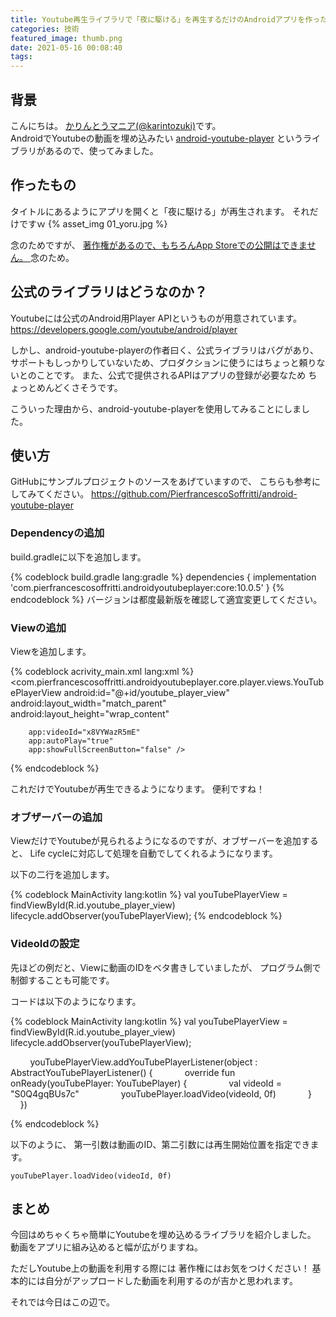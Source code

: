 ```yaml
---
title: Youtube再生ライブラリで「夜に駆ける」を再生するだけのAndroidアプリを作った
categories: 技術
featured_image: thumb.png
date: 2021-05-16 00:08:40
tags:
---
```



## 背景
こんにちは。 [かりんとうマニア(@karintozuki)](https://twitter.com/karintozuki)です。  
AndroidでYoutubeの動画を埋め込みたい
[android-youtube-player](https://github.com/PierfrancescoSoffritti/android-youtube-player)
というライブラリがあるので、使ってみました。

<!-- more -->

## 作ったもの
タイトルにあるようにアプリを開くと「夜に駆ける」が再生されます。
それだけですｗ
{% asset_img 01_yoru.jpg %}

念のためですが、
<u>
著作権があるので、もちろんApp Storeでの公開はできません。
</u>
念のため。

## 公式のライブラリはどうなのか？
Youtubeには公式のAndroid用Player APIというものが用意されています。
https://developers.google.com/youtube/android/player

しかし、android-youtube-playerの作者曰く、公式ライブラリはバグがあり、
サポートもしっかりしていないため、プロダクションに使うにはちょっと頼りないとのことです。
また、公式で提供されるAPIはアプリの登録が必要なため
ちょっとめんどくさそうです。

こういった理由から、android-youtube-playerを使用してみることにしました。

## 使い方
GitHubにサンプルプロジェクトのソースをあげていますので、
こちらも参考にしてみてください。
https://github.com/PierfrancescoSoffritti/android-youtube-player

### Dependencyの追加
build.gradleに以下を追加します。

{% codeblock build.gradle lang:gradle %}
dependencies {
  implementation 'com.pierfrancescosoffritti.androidyoutubeplayer:core:10.0.5'
}
{% endcodeblock %}
バージョンは都度最新版を確認して適宜変更してください。

### Viewの追加
Viewを追加します。

{% codeblock acrivity_main.xml lang:xml %}
    <com.pierfrancescosoffritti.androidyoutubeplayer.core.player.views.YouTubePlayerView
        android:id="@+id/youtube_player_view"
        android:layout_width="match_parent"
        android:layout_height="wrap_content"
        
        app:videoId="x8VYWazR5mE"
        app:autoPlay="true"
        app:showFullScreenButton="false" />
{% endcodeblock %}

これだけでYoutubeが再生できるようになります。
便利ですね！

### オブザーバーの追加
ViewだけでYoutubeが見られるようになるのですが、オブザーバーを追加すると、
Life cycleに対応して処理を自動でしてくれるようになります。

以下の二行を追加します。

{% codeblock MainActivity lang:kotlin %}
val youTubePlayerView = findViewById<YouTubePlayerView>(R.id.youtube_player_view)
        lifecycle.addObserver(youTubePlayerView);
{% endcodeblock %}


### VideoIdの設定
先ほどの例だと、Viewに動画のIDをベタ書きしていましたが、
プログラム側で制御することも可能です。

コードは以下のようになります。

{% codeblock MainActivity lang:kotlin %}
val youTubePlayerView = findViewById<YouTubePlayerView>(R.id.youtube_player_view)
        lifecycle.addObserver(youTubePlayerView);

        youTubePlayerView.addYouTubePlayerListener(object : AbstractYouTubePlayerListener() {
            override fun onReady(youTubePlayer: YouTubePlayer) {
                val videoId = "S0Q4gqBUs7c"
                youTubePlayer.loadVideo(videoId, 0f)
            }
        })

{% endcodeblock %}


以下のように、
第一引数は動画のID、第二引数には再生開始位置を指定できます。
```
youTubePlayer.loadVideo(videoId, 0f)
```

## まとめ
今回はめちゃくちゃ簡単にYoutubeを埋め込めるライブラリを紹介しました。
動画をアプリに組み込めると幅が広がりますね。

ただしYoutube上の動画を利用する際には
著作権にはお気をつけください！
基本的には自分がアップロードした動画を利用するのが吉かと思われます。

それでは今日はこの辺で。
